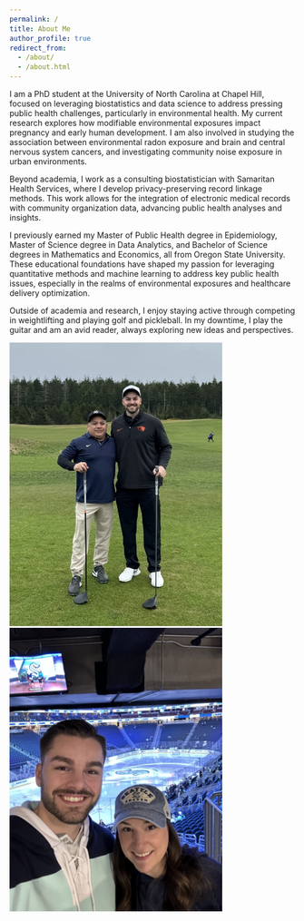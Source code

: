 ```yaml
---
permalink: /
title: About Me
author_profile: true
redirect_from: 
  - /about/
  - /about.html
---
```


I am a PhD student at the University of North Carolina at Chapel Hill, focused on leveraging biostatistics and data science to address pressing public health challenges, particularly in environmental health. My current research explores how modifiable environmental exposures impact pregnancy and early human development. I am also involved in studying the association between environmental radon exposure and brain and central nervous system cancers, and investigating community noise exposure in urban environments.

Beyond academia, I work as a consulting biostatistician with Samaritan Health Services, where I develop privacy-preserving record linkage methods. This work allows for the integration of electronic medical records with community organization data, advancing public health analyses and insights.

I previously earned my Master of Public Health degree in Epidemiology, Master of Science degree in Data Analytics, and Bachelor of Science degrees in Mathematics and Economics, all from Oregon State University. These educational foundations have shaped my passion for leveraging quantitative methods and machine learning to address key public health issues, especially in the realms of environmental exposures and healthcare delivery optimization.

Outside of academia and research, I enjoy staying active through competing in weightlifting and playing golf and pickleball. In my downtime, I play the guitar and am an avid reader, always exploring new ideas and perspectives.

<img src="/images/golf.png" alt="golf" style="height:500px;"> <img src="/images/hockey.png" alt="hockey" style="height:500px;">
